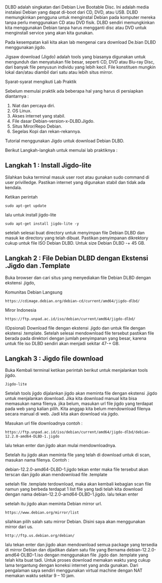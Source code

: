 DLBD adalah singkatan dari Debian Live Bootable Disc. Ini adalah media instalasi Debian yang dapat di-boot dari CD, DVD, atau USB. DLBD memungkinkan pengguna untuk menginstal Debian pada komputer mereka tanpa perlu menggunakan CD atau DVD fisik. DLBD sendiri memungkinkan kita menggunakan Debian tanpa harus mengganti disc atau DVD untuk menginstall service yang akan kita gunakan.

Pada kesempatan kali kita akan lab mengenai cara download De.bian DLBD menggunakan jigdo.

Jigsaw download (Jigdo) adalah tools yang biasanya digunakan untuk mengunduh dan menyatukan file besar, seperti CD, DVD atau Blu-ray Disc, dari banyak file penyusun individu yang lebih kecil. File konstituen mungkin lokal dan/atau diambil dari satu atau lebih situs mirror.

Syarat-syarat mengikuti Lab Praktik

Sebelum memulai praktik ada beberapa hal yang harus di persiapkan diantarnya :
1.	Niat dan percaya diri.
2.	OS Linux.
3.	Akses internet yang stabil.
4.	File dasar Debian-version-x-DLBD.Jigdo.
5.	Situs Miror/Repo Debian.
6.	Segelas Kopi dan rekan-rekannya.

Tutorial menggunakan Jigdo untuk download Debian DLBD.

Berikut Langkah-langkah untuk memulai lab praktiknya :

## Langkah 1 : Install Jigdo-lite

Silahkan buka terminal masuk user root atau gunakan sudo command di user privilledge. Pastikan internet yang digunakan stabil dan tidak ada kendala.

Ketikan perintah
```
sudo apt-get update
```
lalu untuk install jigdo-lite
```
sudo apt-get install jigdo-lite -y
```

setelah selesai buat directory untuk menyimpan file Debian DLBD dan masuk ke directory yang telah dibuat. Pastikan penyimpanan dikrektory cukup untuk file ISO Debian DLBD. Untuk size Debian DLBD -+ 45 GB.

## Langkah 2 : File Debian DLBD dengan Ekstensi .Jigdo dan .Template
Buka browser dan cari situs yang menyediakan file Debian DLBD dengan ekstensi .jigdo, 

Komunitas Debian Langsung
```
https://cdimage.debian.org/debian-cd/current/amd64/jigdo-dlbd/
```

Miror Indonesia
```
https://ftp.unpad.ac.id/iso/debian/current/amd64/jigdo-dlbd/
```
 
(Opsional) Download file dengan ekstensi .jigdo dan untuk file dengan ekstensi .template.
Setelah selesai mendownload file tersebut pastikan file berada pada direktori dengan jumlah penyimpanan yang besar, karena untuk file iso DLBD sendiri akan menjadi sekitar 47-+ GB.

## Langkah 3 : Jigdo file download
Buka Kembali terminal ketikan perintah berikut untuk menjalankan tools jigdo.
```
Jigdo-lite
```

Setelah tools jigdo dijalankan jigdo akan meminta file dengan ekstensi .jigdo untuk menjalankan download. Jika kita download manual kita bisa memasukan nama filenya. jika belum, masukan url file jigdo yang terdapat pada web yang kalian pilih. Kita anggap kita belum mendownload filenya secara manual di web. Jadi kita akan download via jigdo.

Masukan url file downloadnya contoh :
```
https://ftp.unpad.ac.id/iso/debian/current/amd64/jigdo-dlbd/debian-12.2.0-amd64-DLBD-1.jigdo
```
lalu tekan enter dan jigdo akan mulai mendownloadnya.

Setelah itu jigdo akan meminta file yang telah di download untuk di scan, masukan nama filenya. Contoh :

debian-12.2.0-amd64-DLBD-1.jigdo
tekan enter maka file tersebut akan terscan dan jigdo akan mendownload file .template

setelah file .template terdownload, maka akan kembali kebagian scan file namun yang berbeda terdapat 1 list file yang tadi telah kita download dengan nama debian-12.2.0-amd64-DLBD-1.jigdo.  lalu tekan enter

setelah itu jigdo akan meminta Debian mirror url.
```
https://www.debian.org/mirror/list
```

silahkan pilih salah satu mirror Debian. Disini saya akan menggunakan mirror dari us. 
```
http://ftp.us.debian.org/debian/
```
lalu tekan enter dan jigdo akan mendownload semua package yang tersedia di mirror Debian dan dijadikan dalam satu file yang Bernama debian-12.2.0-amd64-DLBD-1.iso dengan menggunakan file .jigdo dan .template yang telah kita buat tadi.
Untuk proses download memakan waktu yang cukup lama tergantung dengan koneksi internet yang anda gunakan. Dari pengalaman saya sendiri menggunakan virtual machine dengan NAT memakan waktu sekitar 9 – 10 jam.

